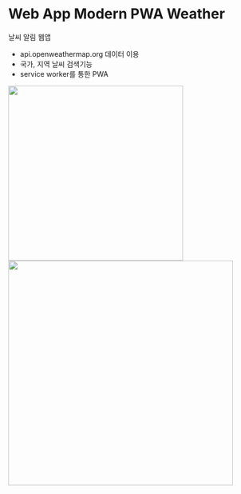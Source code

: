 # Web App Modern PWA Weather
날씨 알림 웹앱

- api.openweathermap.org 데이터 이용
- 국가, 지역 날씨 검색기능
- service worker를 통한 PWA
<div>
  <img src="https://user-images.githubusercontent.com/20849970/198413285-5c82678b-70f9-4672-bde3-5bbf7e103db8.png" width="350"/>
  <img src="https://user-images.githubusercontent.com/20849970/198413408-69dcfc26-3af3-4253-abf2-f7b34bd3ab7b.png" width="450"/>
</div>
